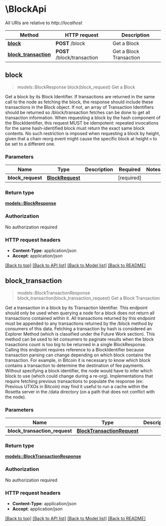 # \BlockApi

All URIs are relative to _http://localhost_

| Method                                                 | HTTP request                | Description             |
| ------------------------------------------------------ | --------------------------- | ----------------------- |
| [**block**](BlockApi.md#block)                         | **POST** /block             | Get a Block             |
| [**block_transaction**](BlockApi.md#block_transaction) | **POST** /block/transaction | Get a Block Transaction |

## block

> models::BlockResponse block(block_request) Get a Block

Get a block by its Block Identifier. If transactions are returned in the same call to the node as
fetching the block, the response should include these transactions in the Block object. If not, an
array of Transaction Identifiers should be returned so /block/transaction fetches can be done to get
all transaction information. When requesting a block by the hash component of the BlockIdentifier,
this request MUST be idempotent: repeated invocations for the same hash-identified block must return
the exact same block contents. No such restriction is imposed when requesting a block by height,
given that a chain reorg event might cause the specific block at height `n` to be set to a different
one.

### Parameters

| Name              | Type                                | Description | Required   | Notes |
| ----------------- | ----------------------------------- | ----------- | ---------- | ----- |
| **block_request** | [**BlockRequest**](BlockRequest.md) |             | [required] |       |

### Return type

[**models::BlockResponse**](BlockResponse.md)

### Authorization

No authorization required

### HTTP request headers

- **Content-Type**: application/json
- **Accept**: application/json

[[Back to top]](#) [[Back to API list]](../README.md#documentation-for-api-endpoints)
[[Back to Model list]](../README.md#documentation-for-models) [[Back to README]](../README.md)

## block_transaction

> models::BlockTransactionResponse block_transaction(block_transaction_request) Get a Block
> Transaction

Get a transaction in a block by its Transaction Identifier. This endpoint should only be used when
querying a node for a block does not return all transactions contained within it. All transactions
returned by this endpoint must be appended to any transactions returned by the /block method by
consumers of this data. Fetching a transaction by hash is considered an Explorer Method (which is
classified under the Future Work section). This method can be used to let consumers to paginate
results when the block trasactions count is too big to be returned in a single BlockResponse.
Calling this endpoint requires reference to a BlockIdentifier because transaction parsing can change
depending on which block contains the transaction. For example, in Bitcoin it is necessary to know
which block contains a transaction to determine the destination of fee payments. Without specifying
a block identifier, the node would have to infer which block to use (which could change during a
re-org). Implementations that require fetching previous transactions to populate the response (ex:
Previous UTXOs in Bitcoin) may find it useful to run a cache within the Rosetta server in the /data
directory (on a path that does not conflict with the node).

### Parameters

| Name                          | Type                                                      | Description | Required   | Notes |
| ----------------------------- | --------------------------------------------------------- | ----------- | ---------- | ----- |
| **block_transaction_request** | [**BlockTransactionRequest**](BlockTransactionRequest.md) |             | [required] |       |

### Return type

[**models::BlockTransactionResponse**](BlockTransactionResponse.md)

### Authorization

No authorization required

### HTTP request headers

- **Content-Type**: application/json
- **Accept**: application/json

[[Back to top]](#) [[Back to API list]](../README.md#documentation-for-api-endpoints)
[[Back to Model list]](../README.md#documentation-for-models) [[Back to README]](../README.md)

